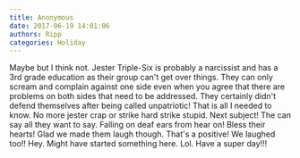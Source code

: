 ```yaml
---
title: Anonymous
date: 2017-06-19 14:01:06
authors: Ripp
categories: Holiday
---
```


 Maybe but I think not. Jester Triple-Six is probably a narcissist and has a 3rd grade education as their group can't get over things. They can only scream and complain against one side even when you agree that there are problems on both sides that need to be addressed. They certainly didn't defend themselves after being called unpatriotic!  That is all I needed to know. No more jester crap or strike hard strike stupid. Next subject!  The can say all they want to say. Falling on deaf ears from hear on! Bless their hearts! Glad we made them laugh though. That's a positive!  We laughed too!! Hey. Might have started something here. Lol. Have a super day!!!